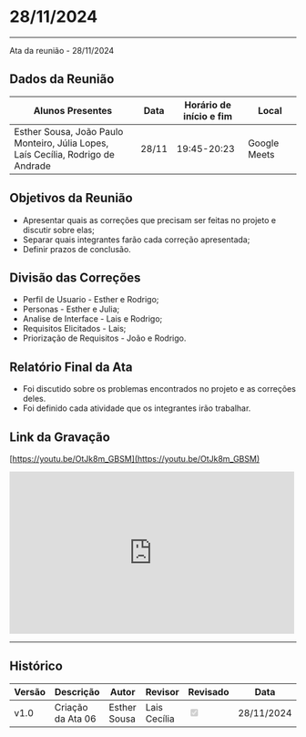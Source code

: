 # 28/11/2024
---

Ata da reunião - 28/11/2024

## Dados da Reunião


| Alunos Presentes | Data | Horário de início e fim | Local |
| -------- | ------- | ------- | ------- |
| Esther Sousa, João Paulo Monteiro, Júlia Lopes,<br> Laís Cecília, Rodrigo de Andrade | 28/11 | 19:45-20:23 | Google Meets |

## Objetivos da Reunião

- Apresentar quais as correções que precisam ser feitas no projeto e discutir sobre elas;
- Separar quais integrantes farão cada correção apresentada;
- Definir prazos de conclusão.

## Divisão das Correções

- Perfil de Usuario - Esther e Rodrigo;
- Personas - Esther e Julia;
- Analise de Interface - Lais e Rodrigo;
- Requisitos Elicitados - Lais;
- Priorização de Requisitos - João e Rodrigo.

## Relatório Final da Ata

- Foi discutido sobre os problemas encontrados no projeto e as correções deles.
- Foi definido cada atividade que os integrantes irão trabalhar.

## Link da Gravação

[https://youtu.be/OtJk8m_GBSM](https://youtu.be/OtJk8m_GBSM)

<iframe width="500" height="285" src="https://www.youtube.com/watch?v=OtJk8m_GBSM" title="[2024-2] Requisitos - Grupo 2 - 31/10/2024" frameborder="0" allow="accelerometer; autoplay; clipboard-write; encrypted-media; gyroscope; picture-in-picture; web-share" referrerpolicy="strict-origin-when-cross-origin" allowfullscreen></iframe>

---

## Histórico


| Versão | Descrição                  | Autor                   | Revisor    | Revisado              | Data       |
|--------|----------------------------|-------------------------|------------------|--------|------------|
| v1.0   | Criação da Ata 06                     | Esther Sousa     |  Lais Cecília     |  <input type="checkbox" onclick="return false;" disabled checked/>| 28/11/2024 |
